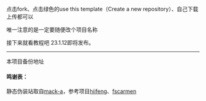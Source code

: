 点击fork、点击绿色的use this template（Create a new repository）、自己下载上传都可以

唯一注意的是一定要随便改个项目名称

接下来就看教程吧 23.1.12即将发布。

---------------------------------------------------------------------------------------
本项目备份地址
#### 鸣谢表：
静态伪装站取自[mack-a](https://github.com/mack-a/v2ray-agent)，参考项目[hiifeng](https://github.com/hiifeng/V2ray-for-Doprax)、[fscarmen](https://github.com/fscarmen2/V2-for-Doprax)


